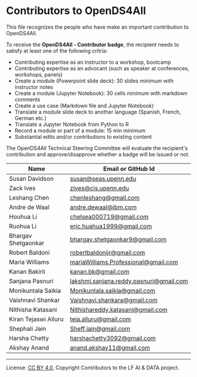<!-- SPDX-License-Identifier: CC-BY-4.0 -->
<!-- Copyright Contributors to the LF AI & DATA OpenDS4All project 2021. -->

# Contributors to OpenDS4All

This file recognizes the people who have make an important contribution to OpenDS4All.

To receive the **OpenDS4All - Contributor badge**, the recipient needs to satisfy at least one of the following critria:
- Contributing expertise as an instructor to a workshop, bootcamp 
- Contributing expertise as an advocant (such as speaker at conferences, workshops, panels) 
- Create a module (Powerpoint slide deck): 30 slides minimum with instructor notes 
- Create a module (Jupyter Notebook): 30 cells minimum with markdown comments 
- Create a use case (Markdown file and Jupyter Notebook)   
- Translate a module slide deck to another language (Spanish, French, German etc.)      
- Translate a Jupyter Notebook from Python to R 
- Record a module or part of a module: 15 min minimum 
- Substantial edits and/or contributions to existing content 

The OpenDS4All Technical Steering Committee will evaluate the recipient's contribution and approve/disapprove whether a badge will be issued or not.

| Name           | Email or GitHub Id |
| -------------- | -----------------
| Susan Davidson | susan@seas.upenn.edu  |
| Zack Ives | zives@cis.upenn.edu  |
| Leshang Chen | chenleshang@gmail.com  |
| Andre de Waal | andre.dewaal@ibm.com |
| Houhua Li | chelsea000719@gmail.com |
| Ruohua Li | eric.huahua1999@gmail.com |
| Bhargav Shetgaonkar | bhargav.shetgaonkar9@gmail.com |
| Robert Baldoni | robertbaldonijr@gmail.com |
| Maria Williams | mariaWilliams.Professional@gmail.com |
| Kanan Bakirli | kanan.bk@gmail.com |
| Sanjana Pasnuri | lakshmi.sanjana.reddy.pasnuri@gmail.com |
| Monikuntala Saikia | Monikuntala.saikia@gmail.com |
| Vaishnavi Shankar | Vaishnavi.shankara@gmail.com |
| Nithisha Katasani | Nithishareddy.katasani@gmail.com |
| Kiran Tejaswi Alluru | teja.alluru@gmail.com |
| Shephali Jain | Sheff.jain@gmail.com |
| Harsha Chetty | harshachetty3092@gmail.com |
| Akshay Anand | anand.akshay11@gmail.com |

----
License: [CC BY 4.0](https://creativecommons.org/licenses/by/4.0/),
Copyright Contributors to the LF AI & DATA project.
